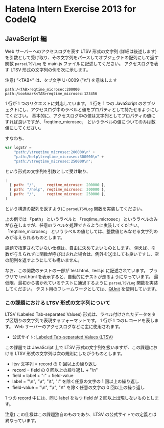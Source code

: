 # Hatena Intern Exercise 2013 for CodeIQ

## JavaScript 編

Web サーバーへのアクセスログを表す LTSV 形式の文字列 (詳細は後述します) を引数として受け取り、その文字列をパースしてオブジェクトの配列にして返す関数 `parseLTSVLog` を main.js ファイルに記述してください。
アクセスログを表す LTSV 形式の文字列の例を次に示します。

注意) “&lt;TAB&gt;” は、タブ文字 U+0009 ("\t") を意味します

```
path:/<TAB>reqtime_microsec:200000
path:/bookmark<TAB>reqtime_microsec:123456
```

1 行が 1 つのリクエストに対応しています。
1 行を 1 つの JavaScript のオブジェクトにし、アクセスログ中のラベルと値をプロパティとして持たせるようにしてください。
基本的に、アクセスログ中の値は文字列としてプロパティの値にすれば良いですが、「reqtime_microsec」 というラベルの値についてのみは数値にしてください。

すなわち、

```javascript
var logStr =
    "path:/\treqtime_microsec:200000\n" +
    "path:/help\treqtime_microsec:300000\n" +
    "path:/\treqtime_microsec:250000\n";
```

という形式の文字列を引数として受け取り、

```javascript
[
  { path: "/",     reqtime_microsec: 200000 },
  { path: "/help", reqtime_microsec: 300000 },
  { path: "/",     reqtime_microsec: 250000 },
]
```

という構造の配列を返すように `parseLTSVLog` 関数を実装してください。

上の例では 「path」 というラベルと 「reqtime_microsec」 というラベルのみが存在しますが、任意のラベルを処理できるように実装してください。
「reqtime_microsec」 というラベルの値としては、整数値とみなせる文字列のみが与えられるものとします。

課題で指定されていない仕様は、自由に決めてよいものとします。
例えば、引数が与えられずに関数が呼び出された場合は、例外を送出しても良いですし、空の配列を返すようにしても構いません。

なお、この関数のテストの一部が test.html、test.js に記述されています。
ブラウザで test.html を表示すると、自動的にテストが走るようになっています。
最低限、最初から書かれているテストに通過するように `parseLTSVLog` 関数を実装してください。
テスト用のフレームワークとしては、[QUnit](http://qunitjs.com/) を使用しています。

### この課題における LTSV 形式の文字列について

LTSV (Labeled Tab-separated Values) 形式は、ラベル付けされたデータをタブ区切りの文字列で表現するフォーマットです。
1 行が 1 つのレコードを表します。
Web サーバーのアクセスログなどに主に使用されます。

* 公式サイト: [Labeled Tab-separated Values (LTSV)](http://ltsv.org/)

この課題では JavaScript 上で LTSV 形式の文字列を扱いますが、この課題における LTSV 形式の文字列は次の規則にしたがうものとします。

* ltsv 文字列 = record の 0 回以上の繰り返し
* record = field の 0 回以上の繰り返し + "\n"
* field = label + ":" + field-value
* label = "\n", "\r", "\t", ":" を除く任意の文字の 1 回以上の繰り返し
* field-value = "\n", "\r", "\t" を除く任意の文字の 0 回以上の繰り返し

1 つの record 中には、同じ label をもつ field が 2 回以上出現しないものとします。

注意) この仕様はこの課題独自のものであり、LTSV の公式サイトでの定義とは異なっています。
